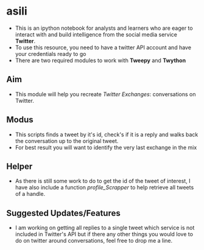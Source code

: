 # asili

- This is an ipython notebook for analysts and learners who are eager to interact with and build intelligence from the social media service **Twitter**.
- To use this resource, you need to have a twitter API account and have your credentials ready to go
- There are two required modules to work with **Tweepy** and **Twython**

## Aim
- This module will help you recreate *Twitter Exchanges*: conversations on Twitter.

## Modus
- This scripts finds a tweet by it's id, check's if it is a reply and walks back the conversation up to the original tweet.
- For best result you will want to identify the very last exchange in the mix

## Helper
- As there is still some work to do to get the id of the tweet of interest, I have also include a function *profile_Scrapper* to help retrieve all tweets of a handle.

## Suggested Updates/Features
- I am working on getting all replies to a single tweet which service is not included in Twitter's API but if there any other things you would love to do on twitter around conversations, feel free to drop me a line.
